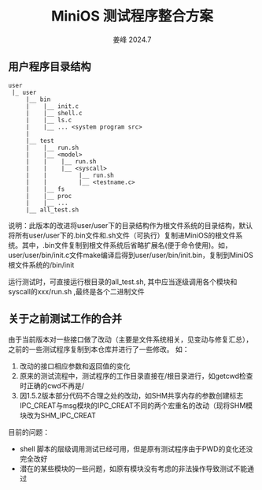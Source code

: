 <div align='center'> 
<h1>MiniOS 测试程序整合方案</h1>
姜峰 2024.7
</div>

## 用户程序目录结构
```
user
 |_ user
     |__ bin
     |    |__ init.c
     |    |__ shell.c
     |    |__ ls.c
     |    |__ ... <system program src> 
     |
     |__ test
     |    |__ run.sh
     |    |__ <model>
     |    |    |__ run.sh
     |    |    |__ <syscall>
     |    |         |__ run.sh
     |    |         |__ <testname.c>
     |    |__ fs
     |    |__ proc 
     |    |__ ...
     |__ all_test.sh
```

说明：此版本的改进将user/user下的目录结构作为根文件系统的目录结构，默认将所有user/user下的.bin文件和.sh文件（可执行）复制进MiniOS的根文件系统。其中，.bin文件复制到根文件系统后省略扩展名(便于命令使用)。如，user/user/bin/init.c文件make编译后得到user/user/bin/init.bin，复制到MiniOS根文件系统的/bin/init

运行测试时，可直接运行根目录的all_test.sh, 其中应当逐级调用各个模块和syscall的xxx/run.sh ,最终是各个二进制文件

## 关于之前测试工作的合并
由于当前版本对一些接口做了改动（主要是文件系统相关，见变动与修复汇总），之前的一些测试程序复制到本仓库并进行了一些修改。
如：
1. 改动的接口相应参数和返回值的变化
2. 原来的测试流程中，测试程序的工作目录直接在/根目录进行，如getcwd检查时正确的cwd不再是/
3. 因1.5.2版本部分代码不合理之处的改动，如SHM共享内存的参数创建标志IPC_CREAT与msg模块的IPC_CREAT不同的两个宏重名的改动（现将SHM模块改为SHM_IPC_CREAT

目前的问题：

+ shell 脚本的层级调用测试已经可用，但是原有测试程序由于PWD的变化还没完全改好
+ 潜在的某些模块的一些问题，如原有模块没有考虑的非法操作导致测试不能通过

